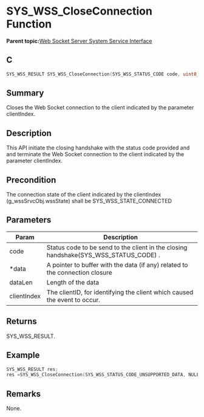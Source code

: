 # SYS\_WSS\_CloseConnection Function

**Parent topic:**[Web Socket Server System Service Interface](GUID-9DCBB817-ECC8-46C6-954B-F6B0D8F5C0BC.md)

## C

```c
SYS_WSS_RESULT SYS_WSS_CloseConnection(SYS_WSS_STATUS_CODE code, uint8_t *data, size_t dataLen, int32_t clientIndex)
```

## Summary

Closes the Web Socket connection to the client indicated by the parameter clientIndex.

## Description

This API initiate the closing handshake with the status code provided and and terminate the Web Socket connection to the client indicated by the parameter clientIndex.

## Precondition

The connection state of the client indicated by the clientIndex \(g\_wssSrvcObj.wssState\) shall be SYS\_WSS\_STATE\_CONNECTED

## Parameters

|Param|Description|
|-----|-----------|
|code|Status code to be send to the client in the closing handshake\(SYS\_WSS\_STATUS\_CODE\) .|
|\*data|A pointer to buffer with the data \(if any\) related to the connection closure|
|dataLen|Length of the data|
|clientIndex|The clientID, for identifying the client which caused the event to occur.|

## Returns

SYS\_WSS\_RESULT.

## Example

```c
SYS_WSS_RESULT res;
res =SYS_WSS_CloseConnection(SYS_WSS_STATUS_CODE_UNSUPPORTED_DATA, NULL, 0, 1);
```

## Remarks

None.

